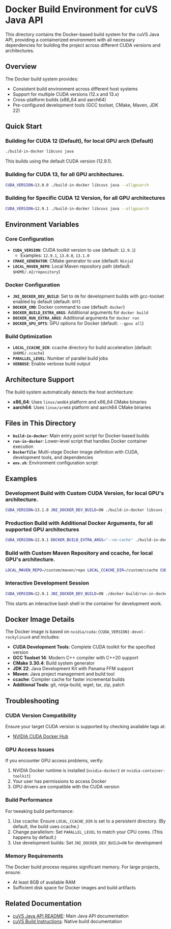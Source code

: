 # Docker Build Environment for cuVS Java API

This directory contains the Docker-based build system for the cuVS Java API, providing a containerized environment with all necessary dependencies for building the project across different CUDA versions and architectures.

## Overview

The Docker build system provides:
- Consistent build environment across different host systems
- Support for multiple CUDA versions (12.x and 13.x)
- Cross-platform builds (x86_64 and aarch64)
- Pre-configured development tools (GCC toolset, CMake, Maven, JDK 22)

## Quick Start

### Building for CUDA 12 (Default), for local GPU arch (Default)

```bash
./build-in-docker libcuvs java
```

This builds using the default CUDA version (12.9.1).

### Building for CUDA 13, for all GPU architectures.

```bash
CUDA_VERSION=13.0.0 ./build-in-docker libcuvs java --allgpuarch
```

### Building for Specific CUDA 12 Version, for all GPU architectures

```bash
CUDA_VERSION=12.9.1 ./build-in-docker libcuvs java --allgpuarch
```

## Environment Variables

### Core Configuration

- **`CUDA_VERSION`**: CUDA toolkit version to use (default: `12.9.1`)
  - Examples: `12.9.1`, `13.0.0`, `13.1.0`
- **`CMAKE_GENERATOR`**: CMake generator to use (default: `Ninja`)
- **`LOCAL_MAVEN_REPO`**: Local Maven repository path (default: `$HOME/.m2/repository`)

### Docker Configuration

- **`JNI_DOCKER_DEV_BUILD`**: Set to `ON` for development builds with gcc-toolset enabled by default (default: `OFF`)
- **`DOCKER_CMD`**: Docker command to use (default: `docker`)
- **`DOCKER_BUILD_EXTRA_ARGS`**: Additional arguments for `docker build`
- **`DOCKER_RUN_EXTRA_ARGS`**: Additional arguments for `docker run`
- **`DOCKER_GPU_OPTS`**: GPU options for Docker (default: `--gpus all`)

### Build Optimization

- **`LOCAL_CCACHE_DIR`**: ccache directory for build acceleration (default: `$HOME/.ccache`)
- **`PARALLEL_LEVEL`**: Number of parallel build jobs
- **`VERBOSE`**: Enable verbose build output

## Architecture Support

The build system automatically detects the host architecture:
- **x86_64**: Uses `linux/amd64` platform and x86_64 CMake binaries
- **aarch64**: Uses `linux/arm64` platform and aarch64 CMake binaries

## Files in This Directory

- **`build-in-docker`**: Main entry point script for Docker-based builds
- **`run-in-docker`**: Lower-level script that handles Docker container execution
- **`Dockerfile`**: Multi-stage Docker image definition with CUDA, development tools, and dependencies
- **`env.sh`**: Environment configuration script

## Examples

### Development Build with Custom CUDA Version, for local GPU's architecture.

```bash
CUDA_VERSION=13.1.0 JNI_DOCKER_DEV_BUILD=ON ./build-in-docker libcuvs java
```

### Production Build with Additional Docker Arguments, for all supported GPU architectures

```bash
CUDA_VERSION=12.9.1 DOCKER_BUILD_EXTRA_ARGS="--no-cache" ./build-in-docker libcuvs java --allgpuarch
```

### Build with Custom Maven Repository and ccache, for local GPU's architecture.

```bash
LOCAL_MAVEN_REPO=/custom/maven/repo LOCAL_CCACHE_DIR=/custom/ccache CUDA_VERSION=13.0.0 ./build-in-docker libcuvs java
```

### Interactive Development Session

```bash
CUDA_VERSION=12.9.1 JNI_DOCKER_DEV_BUILD=ON ./docker-build/run-in-docker
```

This starts an interactive bash shell in the container for development work.

## Docker Image Details

The Docker image is based on `nvidia/cuda:{CUDA_VERSION}-devel-rockylinux9` and includes:

- **CUDA Development Tools**: Complete CUDA toolkit for the specified version
- **GCC Toolset 14**: Modern C++ compiler with C++20 support
- **CMake 3.30.4**: Build system generator
- **JDK 22**: Java Development Kit with Panama FFM support
- **Maven**: Java project management and build tool
- **ccache**: Compiler cache for faster incremental builds
- **Additional Tools**: git, ninja-build, wget, tar, zip, patch

## Troubleshooting

### CUDA Version Compatibility

Ensure your target CUDA version is supported by checking available tags at:
- [NVIDIA CUDA Docker Hub](https://hub.docker.com/r/nvidia/cuda/tags)

### GPU Access Issues

If you encounter GPU access problems, verify:
1. NVIDIA Docker runtime is installed (`nvidia-docker2` or `nvidia-container-toolkit`)
2. Your user has permissions to access Docker
3. GPU drivers are compatible with the CUDA version

### Build Performance

For tweaking build performance:
1. Use ccache: Ensure `LOCAL_CCACHE_DIR` is set to a persistent directory. (By default, the build uses ccache.)
2. Change parallelism: Set `PARALLEL_LEVEL` to match your CPU cores. (This happens by default.)
3. Use development builds: Set `JNI_DOCKER_DEV_BUILD=ON` for development

### Memory Requirements

The Docker build process requires significant memory. For large projects, ensure:
- At least 8GB of available RAM
- Sufficient disk space for Docker images and build artifacts

## Related Documentation

- [cuVS Java API README](../README.md): Main Java API documentation
- [cuVS Build Instructions](https://docs.rapids.ai/api/cuvs/stable/build/): Native build documentation
